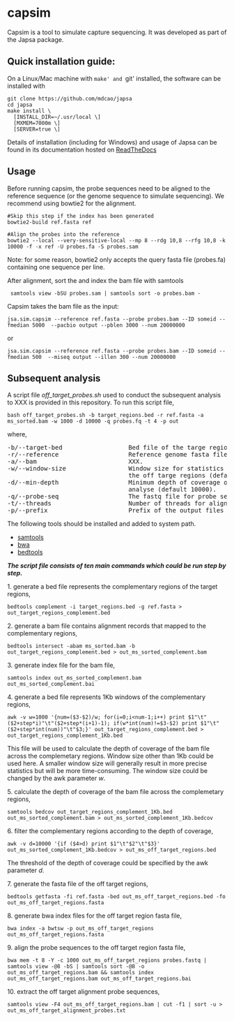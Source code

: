 # capsim

Capsim is a tool to simulate capture sequencing. It was developed as part
of the Japsa package. 

## Quick installation guide:
On a Linux/Mac machine with `make' and `git' installed, the software can be installed with

    git clone https://github.com/mdcao/japsa
    cd japsa
    make install \
      [INSTALL_DIR=~/.usr/local \] 
      [MXMEM=7000m \] 
      [SERVER=true \]


Details of installation (including for Windows) and usage of Japsa can be found 
in its documentation hosted on [ReadTheDocs](http://japsa.readthedocs.org/en/latest/index.html) 

## Usage

Before running capsim, the probe sequences need to be aligned to the reference sequence (or the genome sequence to simulate sequencing). We recommend using bowtie2 for the alignment.
   
    #Skip this step if the index has been generated
    bowtie2-build ref.fasta ref
    
    #Align the probes into the reference
    bowtie2 --local --very-sensitive-local --mp 8 --rdg 10,8 --rfg 10,8 -k 10000 -f -x ref -U probes.fa -S probes.sam

Note: for some reason, bowtie2 only accepts the query fasta file (probes.fa) containing one sequence per line.

After alignment, sort the and index the bam file with samtools

     samtools view -bSU probes.sam | samtools sort -o probes.bam -

Capsim takes the bam file as the input:

    jsa.sim.capsim --reference ref.fasta --probe probes.bam --ID someid --fmedian 5000  --pacbio output --pblen 3000 --num 20000000

or 

    jsa.sim.capsim --reference ref.fasta --probe probes.bam --ID someid --fmedian 500  --miseq output --illen 300 --num 20000000


## Subsequent analysis

A script file _off_target_probes.sh_ used to conduct the subsequent analysis to XXX is provided in this repository. To run this script file,

    bash off_target_probes.sh -b target_regions.bed -r ref.fasta -a ms_sorted.bam -w 1000 -d 10000 -q probes.fq -t 4 -p out

where,

<pre>
-b/--target-bed                  Bed file of the targe regions. 
-r/--reference                   Reference genome fasta file. 
-a/--bam                         XXX. 
-w/--window-size                 Window size for statistics of the depth of coverage of
                                 the off targe regions (default 1000).
-d/--min-depth                   Minimum depth of coverage of the off target regions to
                                 analyse (default 10000). 
-q/--probe-seq                   The fastq file for probe sequences.
-t/--threads                     Number of threads for alignment (default 1).
-p/--prefix                      Prefix of the output files (default ./out).
</pre>
    
The following tools should be installed and added to system path.

* [samtools](http://samtools.sourceforge.net/)
* [bwa](http://bio-bwa.sourceforge.net/)
* [bedtools](https://github.com/arq5x/bedtools2)

**_The script file consists of ten main commands which could be run step by step._**

1\. generate a bed file represents the complementary regions of the target regions,

    bedtools complement -i target_regions.bed -g ref.fasta > out_target_regions_complement.bed

2\. generate a bam file contains alignment records that mapped to the complementary regions,

    bedtools intersect -abam ms_sorted.bam -b out_target_regions_complement.bed > out_ms_sorted_complement.bam
    
3\. generate index file for the bam file,

    samtools index out_ms_sorted_complement.bam out_ms_sorted_complement.bai
    
4\. generate a bed file represents 1Kb windows of the complementary regions,

    awk -v w=1000 '{num=($3-$2)/w; for(i=0;i<num-1;i++) print $1"\t"($2+step*i)"\t"($2+step*(i+1)-1); if(w*int(num)!=$3-$2) print $1"\t"($2+step*int(num))"\t"$3;}' out_target_regions_complement.bed > out_target_regions_complement_1Kb.bed

This file will be used to calculate the depth of coverage of the bam file across the complemetary regions. Window size other than 1Kb could be used here. A smaller window size will generally result in more precise statistics but will be more time-consuming. The window size could be changed by the awk parameter _w_.

5\. calculate the depth of coverage of the bam file across the complemetary regions,

    samtools bedcov out_target_regions_complement_1Kb.bed out_ms_sorted_complement.bam > out_ms_sorted_complement_1Kb.bedcov
    
6\. filter the complementary regions according to the depth of coverage,

    awk -v d=10000 '{if ($4>d) print $1"\t"$2"\t"$3}' out_ms_sorted_complement_1Kb.bedcov > out_ms_off_target_regions.bed
    
The threshold of the depth of coverage could be specified by the awk parameter _d_.

7\. generate the fasta file of the off target regions,

    bedtools getfasta -fi ref.fasta -bed out_ms_off_target_regions.bed -fo out_ms_off_target_regions.fasta
    
8\. generate bwa index files for the off target region fasta file,

    bwa index -a bwtsw -p out_ms_off_target_regions out_ms_off_target_regions.fasta

9\. align the probe sequences to the off target region fasta file,

    bwa mem -t 8 -Y -c 1000 out_ms_off_target_regions probes.fastq | samtools view -@8 -bS | samtools sort -@8 -o out_ms_off_target_regions.bam && samtools index out_ms_off_target_regions.bam out_ms_off_target_regions.bai
    
10\. extract the off target alignment probe sequences,

    samtools view -F4 out_ms_off_target_regions.bam | cut -f1 | sort -u > out_ms_off_target_alignment_probes.txt
    

